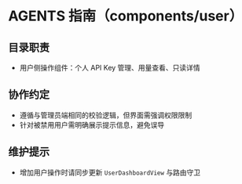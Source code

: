 # AGENTS 指南（components/user）

## 目录职责

- 用户侧操作组件：个人 API Key 管理、用量查看、只读详情

## 协作约定

- 遵循与管理员端相同的校验逻辑，但界面需强调权限限制
- 针对被禁用用户需明确展示提示信息，避免误导

## 维护提示

- 增加用户操作时请同步更新 `UserDashboardView` 与路由守卫
